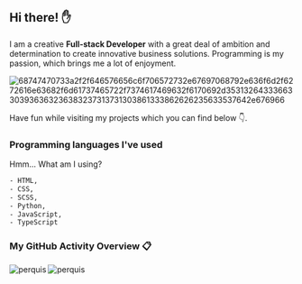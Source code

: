 ## Hi there! :raised_hand:

I am a creative **Full-stack Developer** with a great deal of ambition and determination to create innovative business solutions. Programming is my passion, which brings me a lot of enjoyment.

![68747470733a2f2f646576656c6f706572732e67697068792e636f6d2f6272616e63682f6d61737465722f7374617469632f6170692d35313264333663303936363236383237313731303861333862626235633537642e676966](https://github.com/perquis/perquis/assets/71089523/ef0aa829-4d6e-4fa4-a755-bd5335bf8894)

Have fun while visiting my projects which you can find below :point_down:.

### Programming languages I've used

Hmm... What am I using?

```sh
- HTML,
- CSS,
- SCSS,
- Python,
- JavaScript,
- TypeScript
```

### My GitHub Activity Overview 📋

<div>
  <img align="left" src="https://github-readme-streak-stats.herokuapp.com/?user=perquis&" alt="perquis" />
  <img align="left" src="https://github-readme-stats.vercel.app/api/top-langs?username=perquis&show_icons=true&locale=en&layout=compact" alt="perquis" />
</div>
